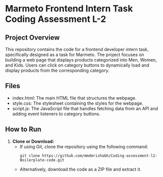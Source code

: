 # Marmeto Frontend Intern Task Coding Assessment L-2 

## Project Overview

This repository contains the code for a frontend developer intern task, specifically designed as a task for Marmeto. The project focuses on building a web page that displays products categorized into Men, Women, and Kids. Users can click on category buttons to dynamically load and display products from the corresponding category.

## Files
- index.html: The main HTML file that structures the webpage.
- style.css: The stylesheet containing the styles for the webpage. 
- script.js: The JavaScript file that handles fetching data from an API and adding event listeners to category buttons.

## How to Run

1. **Clone or Download:**
   - If using Git, clone the repository using the following command:
     ```
     git clone https://github.com/mmdmrishabh/Coding-assessment-l2-Boilerplate-code.git
     ```
   - Alternatively, download the code as a ZIP file and extract it.


  
